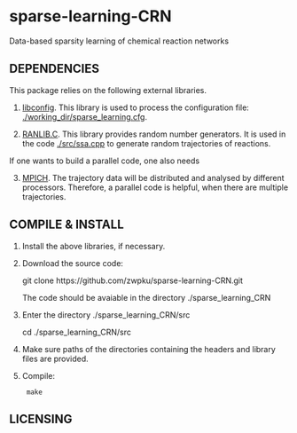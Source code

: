 # sparse-learning-CRN
Data-based sparsity learning of chemical reaction networks 


## DEPENDENCIES

This package relies on the following external libraries.
   
   1.	[libconfig](https://github.com/hyperrealm/libconfig).
   	This library is used to process the configuration file: [./working_dir/sparse_learning.cfg](./working_dir/sparse_learning.cfg).

   2.	[RANLIB.C](http://www.netlib.org/random/ranlib.c.tar.gz).
       	This library provides random number generators. 
	It is used in the code [./src/ssa.cpp](./src/ssa.cpp) to generate random trajectories of reactions.

If one wants to build a parallel code, one also needs
   
   3.  	[MPICH](https://www.mpich.org).
	The trajectory data will be distributed and analysed by different processors. 
	Therefore, a parallel code is helpful, when there are multiple trajectories.

## COMPILE & INSTALL

1. Install the above libraries, if necessary.

2. Download the source code:

	git clone ht<span>tps://<span>github.com/zwpku/sparse-learning-CRN.git

   The code should be avaiable in the directory ./sparse_learning_CRN

3. Enter the directory ./sparse_learning_CRN/src 

  	cd ./sparse_learning_CRN/src

4. Make sure paths of the directories containing the headers and library files are provided.  

5. Compile:

        make 

## LICENSING

